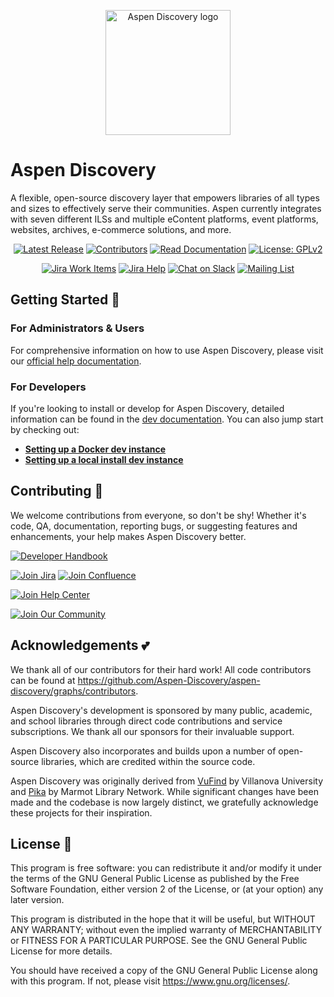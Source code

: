 <p align="center">
  <picture>
    <source srcset="https://res.cloudinary.com/myr-onl/image/upload/v1749174823/Logo_Icon_CMYK_Rev_500_docjhi.png" media="(prefers-color-scheme: dark)">
    <img src="https://res.cloudinary.com/myr-onl/image/upload/v1749173785/AspenDiscovery_Icon_RGB_zlsx0f.png" alt="Aspen Discovery logo" width="200">
  </picture>
</p>

# Aspen Discovery

A flexible, open-source discovery layer that empowers libraries of all types and sizes to effectively serve their communities. Aspen currently integrates with seven different ILSs and multiple eContent platforms, event platforms, websites, archives, e-commerce solutions, and more.
<div align="center">
  
[![Latest Release](https://img.shields.io/github/v/release/Aspen-Discovery/aspen-discovery)](https://github.com/Aspen-Discovery/aspen-discovery/releases)
[![Contributors](https://img.shields.io/github/contributors/Aspen-Discovery/aspen-discovery)](https://github.com/Aspen-Discovery/aspen-discovery/graphs/contributors)
[![Read Documentation](https://img.shields.io/badge/Help_Docs-Read_Now-ff69b4)](https://help.aspendiscovery.org/)
[![License: GPLv2](https://img.shields.io/badge/License-GPLv2-blue.svg)](https://www.gnu.org/licenses/old-licenses/gpl-2.0.en.html)

[![Jira Work Items](https://img.shields.io/badge/Jira-Track_Work-0052CC?logo=jira)](https://aspen-discovery.atlassian.net/browse/DIS)
[![Jira Help](https://img.shields.io/badge/Confluence-Get_Jira_Help-0052CC?logo=confluence)](https://aspen-discovery.atlassian.net/wiki/spaces/tools/overview)
[![Chat on Slack](https://img.shields.io/badge/Slack-Join_Chat-4A154B?logo=slack)](https://join.slack.com/t/aspen-discovery/shared_invite/zt-32wwwwlu8-loanw~~sUMOv~MkCEDHR4w)
[![Mailing List](https://img.shields.io/badge/Mailing_List-Join_Now-EA4335?logo=gmail&logoColor=white)](https://groups.google.com/a/koha-us.org/g/aspen-discovery-community)

</div>

## Getting Started 🚀

### For Administrators & Users

For comprehensive information on how to use Aspen Discovery, please visit our [official help documentation](https://help.aspendiscovery.org).

### For Developers

If you're looking to install or develop for Aspen Discovery, detailed information can be found in the [dev documentation](https://dev.aspendiscovery.org). You can also jump start by checking out:

*   [**Setting up a Docker dev instance**](https://github.com/aspen-discovery/aspen-dev-box-image)
*   [**Setting up a local install dev instance**](https://dev.aspendiscovery.org/aspendev)

## Contributing 🌱

We welcome contributions from everyone, so don't be shy! Whether it's code, QA, documentation, reporting bugs, or suggesting features and enhancements, your help makes Aspen Discovery better.

[![Developer Handbook](https://img.shields.io/badge/Dev_Handbook-Read_Now-blueviolet?style=for-the-badge&logo=github)](https://github.com/Aspen-Discovery/developer-handbook/blob/main/developer-guidelines.md)

[![Join Jira](https://img.shields.io/badge/Jira-Add_Bugs_&_Enhancements-0052CC?style=for-the-badge&logo=jira)](https://aspen-discovery.atlassian.net/browse/DIS)
[![Join Confluence](https://img.shields.io/badge/Jira_Help-Read_Now-0052CC?style=for-the-badge&logo=confluence)](https://aspen-discovery.atlassian.net/wiki/spaces/tools/overview)

[![Join Help Center](https://img.shields.io/badge/Help_Center-Request_Edit_Access-ff69b4?style=for-the-badge)](https://docs.google.com/forms/d/e/1FAIpQLSeTSn4A-vk-vDCF9wOySIl24sLsLBqebLjL4xzyjJTzayDBXw/viewform)

[![Join Our Community](https://img.shields.io/badge/Community-Get_Involved-1e947d?style=for-the-badge)](https://community.aspendiscovery.org/)

## Acknowledgements 💕

We thank all of our contributors for their hard work! All code contributors can be found at https://github.com/Aspen-Discovery/aspen-discovery/graphs/contributors.

Aspen Discovery's development is sponsored by many public, academic, and school libraries through direct code contributions and service subscriptions. We thank all our sponsors for their invaluable support.

Aspen Discovery also incorporates and builds upon a number of open-source libraries, which are credited within the source code.

Aspen Discovery was originally derived from [VuFind](https://vufind.org/vufind/) by Villanova University and [Pika](https://marmot.org/pika-discovery/about-pika) by Marmot Library Network. While significant changes have been made and the codebase is now largely distinct, we gratefully acknowledge these projects for their inspiration.

## License 📜

This program is free software: you can redistribute it and/or modify it under the terms of the GNU General Public License as published by the Free Software Foundation, either version 2 of the License, or (at your option) any later version.

This program is distributed in the hope that it will be useful, but WITHOUT ANY WARRANTY; without even the implied warranty of MERCHANTABILITY or FITNESS FOR A PARTICULAR PURPOSE. See the GNU General Public License for more details.

You should have received a copy of the GNU General Public License along with this program. If not, please visit <https://www.gnu.org/licenses/>.
